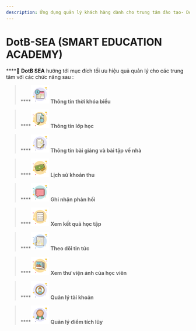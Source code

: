 ```yaml
---
description: Ứng dụng quản lý khách hàng dành cho trung tâm đào tạo- DotB SEA
---
```


# DotB-SEA (SMART EDUCATION ACADEMY)

****:ocean: **DotB SEA** hướng tới mục đích tối ưu hiệu quả quản lý cho các trung tâm với các chức năng sau :

> ****<img src="../.gitbook/assets/schedule (2).png" alt="" data-size="original"> **Thông tin thời khóa biểu** &#x20;

> ****![](../.gitbook/assets/class.png) **Thông tin lớp học**

> ****![](<../.gitbook/assets/homework (1).png>) **Thông tin bài giảng và bài tập về nhà**&#x20;

> ****![](../.gitbook/assets/cash.png) **Lịch sử khoản thu**

> ****![](../.gitbook/assets/feedback.png) **Ghi nhận phản hồi**

> ****![](../.gitbook/assets/score.png) **Xem kết quả học tập**

> ****![](../.gitbook/assets/news.png) **Theo dõi tin tức**

> ****![](<../.gitbook/assets/gallery (1).png>) **Xem thư viện ảnh của học viên**

> ****![](<../.gitbook/assets/account (1).png>) **Quản lý tài khoản**

> ****![](../.gitbook/assets/loyalty.png) **Quản lý điểm tích lũy**
